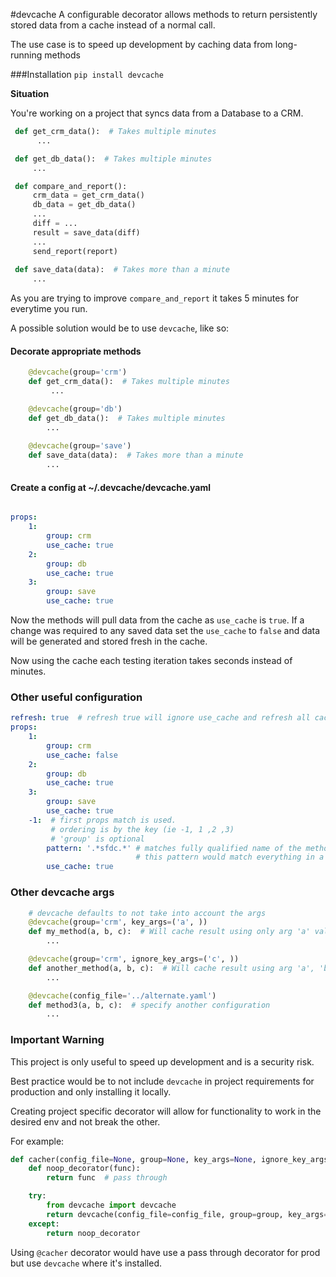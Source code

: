 ﻿#devcache
A configurable decorator allows methods to return persistently stored data from a cache instead of a normal call.

The use case is to speed up development by caching data from long-running methods   

###Installation
``pip install devcache``


**Situation**

You're working on a project that syncs data from a Database to a CRM.  


   ```Python
    def get_crm_data():  # Takes multiple minutes
         ...

    def get_db_data():  # Takes multiple minutes
        ...    

    def compare_and_report():
        crm_data = get_crm_data()
        db_data = get_db_data()
        ...
        diff = ...
        result = save_data(diff)
        ...
        send_report(report)
        
    def save_data(data):  # Takes more than a minute
        ...
   ```

As you are trying to improve ``compare_and_report`` it takes 5 minutes for everytime you run.

A possible solution would be to use ``devcache``, like so:

#### Decorate appropriate methods 
```Python
    @devcache(group='crm')
    def get_crm_data():  # Takes multiple minutes
         ...

    @devcache(group='db')
    def get_db_data():  # Takes multiple minutes
        ...    
        
    @devcache(group='save')
    def save_data(data):  # Takes more than a minute
        ...
```



#### Create a config at ~/.devcache/devcache.yaml
```yaml

props:
    1:
        group: crm
        use_cache: true
    2:
        group: db
        use_cache: true
    3:
        group: save
        use_cache: true

```

Now the methods will pull data from the cache as ``use_cache`` is ``true``.  If a change was required to any saved data set the `use_cache` to ``false`` and data will be generated and stored fresh in the cache.

Now using the cache each testing iteration takes seconds instead of minutes.

### Other useful configuration

```yaml
refresh: true  # refresh true will ignore use_cache and refresh all cached data 
props:
    1:
        group: crm
        use_cache: false
    2:
        group: db
        use_cache: true
    3:
        group: save
        use_cache: true
    -1:  # first props match is used.  
         # ordering is by the key (ie -1, 1 ,2 ,3)   
         # 'group' is optional
        pattern: '.*sfdc.*' # matches fully qualified name of the method.  
                            # this pattern would match everything in a module called sfdc
        use_cache: true

```

### Other devcache args

```Python
    # devcache defaults to not take into account the args
    @devcache(group='crm', key_args=('a', ))
    def my_method(a, b, c):  # Will cache result using only arg 'a' value as part of the key 
        ...        

    @devcache(group='crm', ignore_key_args=('c', ))
    def another_method(a, b, c):  # Will cache result using arg 'a', 'b' value as part of the key ignoring 'c' 
        ...        

    @devcache(config_file='../alternate.yaml')
    def method3(a, b, c):  # specify another configuration 
        ...        


```

### Important Warning

This project is only useful to speed up development and is a security risk.

Best practice would be to not include ``devcache`` in project requirements for production and only installing it locally.

Creating project specific decorator will allow for functionality to work in the desired env and not break the other.

For example:
```Python
def cacher(config_file=None, group=None, key_args=None, ignore_key_args=None):
    def noop_decorator(func):
        return func  # pass through

    try:
        from devcache import devcache
        return devcache(config_file=config_file, group=group, key_args=key_args, ignore_key_args=ignore_key_args)
    except:
        return noop_decorator
```

Using ``@cacher`` decorator would have use a pass through decorator for prod but use ``devcache`` where it's installed.
